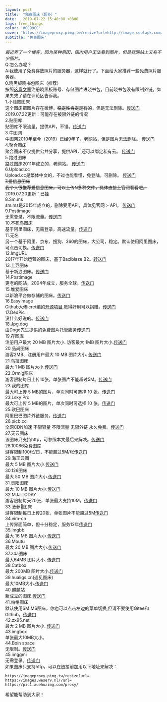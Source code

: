 ```yaml
---
layout: post
title:  "免费图床（超多）"
date:   2019-07-22 15:40:00 +0800
tags: free_things
color: '#CC99CC'
cover: 'https://imageproxy.pimg.tw/resize?url=http://image.coolapk.com/apk_logo/2017/0702/icon-for-148302-o_1bk11b5ukjku9pbanft1j9q15-uid-798231.png'
subtitle: '免费图床'
---
```


*最近弄了一个博客，因为某种原因，国内用户无法看到图片，但是我网站上又有不少图片。*<br>
Q:怎么办呢？<br>
A:我使用了免费存放照片的服务器，这样就行了。下面给大家推荐一些免费照片服务器。<br>
0.晓黑板晓书包图床（推荐）<br>
按照[这篇文章](待补充，有道云笔记)注册晓黑板账号、存储图片进晓书包，目前晓书包没有限制外链，如果失效了请在评论区告诉我。<br>1.小贱贱图床<br>
这个图床把图片存在微博，~~稳定性肯定是有的~~，但是无法删除。[传送门](https://pic.xiaojianjian.net/)2019.07.22更新：可能存在被限外链的情况<br>
2.贴图库<br>
贴图库不限流量，提供API，不错。[传送门](http://www.tietuku.com/)<br>
3.牛图网<br>
牛图网2010年至今（2019）已经9年了，老网站，但是图片无法删除。 [传送门](https://niupic.com/)<br>
4.聚合图床<br>
聚合图床不仅提供公共分享，提供API，还可以绑定私有云。 [传送门](https://www.superbed.cn/)<br>
5.路过图床<br>
路过图床2011年成立的，老网站。 [传送门](https://imgchr.com/)<br>
6.Upload.cc<br>
Upload.cc是繁体中文的，不过也能看懂，免登陆，可删除。 [传送门](https://upload.cc/)<br>
~~7.爱信息图床<br>
我个人很推荐爱信息图床，可以上传N多种文件，具体直接上官网看看吧。~~2019.07.20更新：已挂<br>
8.Sm.ms<br>
sm.ms是2015年成立的，删除要用API，具体见官网 > API。 [传送门](https://sm.ms/)<br>
9.Postimage<br>
无需登录，不限流量。[传送门](https://postimages.org/?from=singlemessage&isappinstalled=0)<br>
10.不死鸟图床<br>
基于阿里图床，无需登录，高速流量。[传送门](https://hao.su/tu.html)<br>
11.无名<br>
另一个基于阿里、京东、搜狗、360的图床，大公司，稳定。默认使用阿里图床，可点击切换。[传送门](https://www.urkeji.com/tuchuang/)<br>
12.ImgURL<br>
2017年开始运营的图床，基于Baclblaze B2。[转送门](https://imgurl.org)<br>
13.土豆图床<br>
基于新浪图床。[传送门](https://images.ac.cn)<br>
14.Postimage<br>
更老的网站，2004年成立，服务全球。[传送门](https://postimages.org/)<br>
15.堆爱图床<br>
以新浪平台做存储的图床。[传送门](http://img.duiai.cc/)<br>
16.Easyimage<br>
Github大佬icret编的[开源项目](https://github.com/icret/easyImages2.0),觉得好用可以捐赠。[传送门](https://img.545141.com)<br>
17.DedPic<br>
没什么好说的。[传送门](https://www.dedpic.com)<br>
18.Jpg.dog<br>
由Doge先生提供的免费图片托管服务[传送门](https://jpg.dog)<br>
19.存图库<br>
注册用户最大 20 MB 图片大小. 访客最大 1MB 图片大小.[传送门](https://cuntuku.com/)<br>
20.品尚图床<br>
游客2MB、注册用户最大 10 MB 图片大小. [传送门](https://imgurl.cc)<br>
21.乌拉图床<br>
最大 1 MB 图片大小.[传送门](https://imgx.ink)<br>
22.Ormig图床<br>
游客限制每日上传10张，单张图片不能超过5M。[传送门](https://orimg.com)<br>
23.我的图库<br>
最大可上传 5 MB的图片，单次同时可选择 10 张。[传送门](https://tu.my)<br>
23.Lsky Pro<br>
最大可上传 5 MB的图片，单次同时可选择 10 张。[传送门](https://pic.iqy.ink)<br>
25.欧巴图床<br>
阿里巴巴图片外链服务。[传送门](https://img.obagg.com)<br>
26.picb.cc<br>
全网CDN加速 不限容量 不限流量 无限外链 永久免费。[传送门](https://www.picb.cc)<br>
27.天云图床<br>
该图床只支持http，可参照本文最后来解决。[传送门](http://img.top15.cn/)<br>
28.10086免费图库<br>
游客限制100张/日，不能超过5M/张[传送门](https://www.10086.win)<br>
29.海王云图<br>
最大 5 MB 图片大小.[传送门](http://www.wucg.tk)<br>
30.126图床<br>
最大 50 MB 图片大小.[传送门](https://126.li)<br>
31.贵阳图床<br>
最大 10 MB 图片大小.[传送门](http://img.gz.gy/)<br>
32.MJJ.TODAY<br>
游客限制每天20张，单张最大支持10M。[传送门](https://mjj.today)<br>
33.菠萝🍍图床<br>
游客限制每日上传20张，单张图片不能超过5M[传送门](https://www.boluo.link)<br>
34.vim-cn<br>
上传界面简单，但十分稳定，服务12年[传送门](https://img.vim-cn.com/)<br>
35.imgbb<br>
最大 16 MB 图片大小.[传送门](https://imgbb.com)<br>
36.Moutu<br>
最大 20 MB 图片大小.[传送门](https://moetu.org/)<br>
37.z4a图床<br>
最大64MB 图片大小. [传送门](https://www.z4a.net)<br>
38.Catbox<br>
最大 200MB 图片大小.[传送门](https://catbox.moe/)<br>
39.hualigs.cn(遇见图床)<br>
最大10MB大小.[传送门](https://www.hualigs.cn)<br>
40.麒麟站<br>
新成立的图床.[传送门](https://07.tn/)<br>
41.帕格图床<br>
默认使用SM.MS图床，你也可以点击左边的菜单切换,但请不要使用Gitee和Github。[传送门](https://img.pug.pub/)<br>
42.zx95.net<br>
最大 2 MB 图片大小. [传送门](https://www.zx95.net/)<br>
43.imgbox<br>
单张最大10MB大小。[](https://imgbox.com)<br>
44.Boin space<br>
无限制。[传送门](https://boin.space/)<br>
45.imggmi<br>
无需登录。[传送门](https://imggmi.com/)<br>
如果图床只支持http，可以在链接前加用以下地址来解决：<br>

```
https://imageproxy.pimg.tw/resize?url=
https://images.weserv.nl/?url=
https://pic1.xuehuaimg.com/proxy/
```
希望能帮助到大家！<br>

